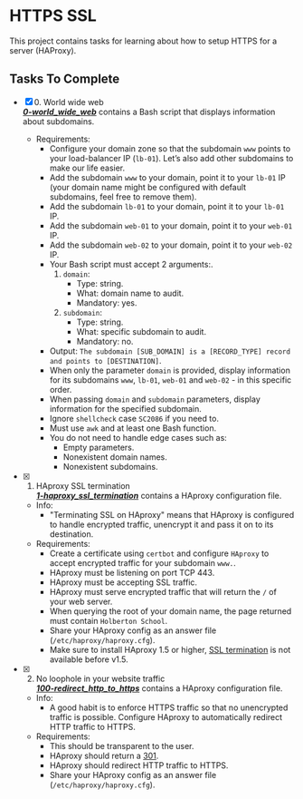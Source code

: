 # HTTPS SSL

This project contains tasks for learning about how to setup HTTPS for a server (HAProxy).

## Tasks To Complete

+ [x] 0\. World wide web<br/>_**[0-world_wide_web](0-world_wide_web)**_ contains a Bash script that displays information about subdomains.
  + Requirements:
    + Configure your domain zone so that the subdomain `www` points to your load-balancer IP (`lb-01`). Let’s also add other subdomains to make our life easier.
    + Add the subdomain `www` to your domain, point it to your `lb-01` IP (your domain name might be configured with default subdomains, feel free to remove them).
    + Add the subdomain `lb-01` to your domain, point it to your `lb-01` IP.
    + Add the subdomain `web-01` to your domain, point it to your `web-01` IP.
    + Add the subdomain `web-02` to your domain, point it to your `web-02` IP.
    + Your Bash script must accept 2 arguments:.
      1. `domain`:
         + Type: string.
         + What: domain name to audit.
         + Mandatory: yes.
      2. `subdomain`:
         + Type: string.
         + What: specific subdomain to audit.
         + Mandatory: no.
    + Output: `The subdomain [SUB_DOMAIN] is a [RECORD_TYPE] record and points to [DESTINATION]`.
    + When only the parameter `domain` is provided, display information for its subdomains `www`, `lb-01`, `web-01` and `web-02` - in this specific order.
    + When passing `domain` and `subdomain` parameters, display information for the specified subdomain.
    + Ignore `shellcheck` case `SC2086` if you need to.
    + Must use `awk` and at least one Bash function.
    + You do not need to handle edge cases such as:
      + Empty parameters.
      + Nonexistent domain names.
      + Nonexistent subdomains.

+ [x] 1. HAproxy SSL termination<br/>_**[1-haproxy_ssl_termination](1-haproxy_ssl_termination)**_ contains a HAproxy configuration file.
  + Info:
    + "Terminating SSL on HAproxy" means that HAproxy is configured to handle encrypted traffic, unencrypt it and pass it on to its destination.
  + Requirements:
    + Create a certificate using `certbot` and configure `HAproxy` to accept encrypted traffic for your subdomain `www.`.
    + HAproxy must be listening on port TCP 443.
    + HAproxy must be accepting SSL traffic.
    + HAproxy must serve encrypted traffic that will return the `/` of your web server.
    + When querying the root of your domain name, the page returned must contain `Holberton School`.
    + Share your HAproxy config as an answer file (`/etc/haproxy/haproxy.cfg`).
    + Make sure to install HAproxy 1.5 or higher, [SSL termination](https://en.wikipedia.org/wiki/TLS_termination_proxy) is not available before v1.5.

+ [x] 2. No loophole in your website traffic<br/>_**[100-redirect_http_to_https](100-redirect_http_to_https)**_ contains a HAproxy configuration file.
  + Info:
    + A good habit is to enforce HTTPS traffic so that no unencrypted traffic is possible. Configure HAproxy to automatically redirect HTTP traffic to HTTPS.
  + Requirements:
    + This should be transparent to the user.
    + HAproxy should return a [301](https://en.wikipedia.org/wiki/HTTP_301).
    + HAproxy should redirect HTTP traffic to HTTPS.
    + Share your HAproxy config as an answer file (`/etc/haproxy/haproxy.cfg`).
